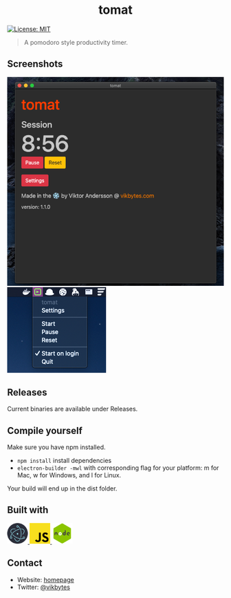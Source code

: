 <h1 align="center">tomat</h1>
<p>
  <a href="#" target="_blank">
    <img alt="License: MIT" src="https://img.shields.io/github/license/vikbytes/tomat-electron?style=for-the-badge" />
  </a>
</p>

> A pomodoro style productivity timer.

## Screenshots

<img src="./img/settings-screenshot.png" />
<img src="./img/tray-screenshot.png" />

## Releases

Current binaries are available under Releases.

## Compile yourself

Make sure you have npm installed.

- `npm install` install dependencies
- `electron-builder -mwl` with corresponding flag for your platform:
  m for Mac, w for Windows, and l for Linux.
  
Your build will end up in the dist folder.

## Built with

<p float="left">
  <a href="https://www.electronjs.org/" target="_blank">
    <img src="./img/electronjs.png" width=48px height=48px />
  </a>
  <a href="https://en.wikipedia.org/wiki/JavaScript" target="_blank">
    <img src="./img/js.png" width=48px height=48px />
  </a>
  <a href="https://nodejs.org/en/" target="_blank">
    <img src="./img/nodejs.png" width=48px height=48px />
  </a>
</p>

## Contact

- Website: [homepage](https://www.vikbytes.com)
- Twitter: [@vikbytes](https://twitter.com/vikbytes)
